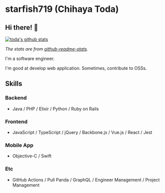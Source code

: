 # starfish719 (Chihaya Toda)
## Hi there! 👋
[![toda's github stats](https://github-readme-stats.vercel.app/api?username=starfish719&show_icons=true&count_private=true)](https://github.com/anuraghazra/github-readme-stats)

_The stats are from [github-readme-stats](https://github.com/anuraghazra/github-readme-stats)._

I'm a software engineer.

I'm good at develop web application. Sometimes, contribute to OSSs.

## Skills
### Backend
- Java / PHP / Elixir / Python / Ruby on Rails

### Frontend
- JavaScript / TypeScript / jQuery / Backbone.js / Vue.js / React / Jest

### Mobile App
- Objective-C / Swift

### Etc
- GitHub Actions / Pull Panda / GraphQL / Engineer Management / Project Management

<!--
**starfish719/starfish719** is a ✨ _special_ ✨ repository because its `README.md` (this file) appears on your GitHub profile.

Here are some ideas to get you started:

- 🔭 I’m currently working on ...
- 🌱 I’m currently learning ...
- 👯 I’m looking to collaborate on ...
- 🤔 I’m looking for help with ...
- 💬 Ask me about ...
- 📫 How to reach me: ...
- 😄 Pronouns: ...
- ⚡ Fun fact: ...
-->
